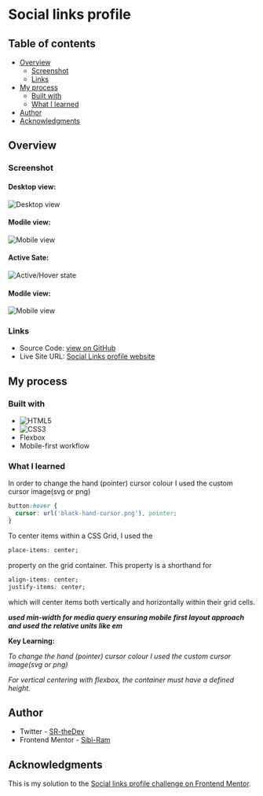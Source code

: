 # Social links profile

## Table of contents

- [Overview](#overview)
  - [Screenshot](#screenshot)
  - [Links](#links)
- [My process](#my-process)
  - [Built with](#built-with)
  - [What I learned](#what-i-learned)
- [Author](#author)
- [Acknowledgments](#acknowledgments)

## Overview

### Screenshot

#### Desktop view:
![Desktop view](./screenshots/desktop-view.jpg)

#### Modile view:
![Mobile view](./screenshots/mobile-view.jpg)

#### Active Sate:
![Active/Hover state](./screenshots/active-states.jpg)

#### Modile view:
![Mobile view](./screenshots/mobile-view.jpg)
### Links

- Source Code: [view on GitHub](https://github.com/Sibi-Ram/Social-links-profile)
- Live Site URL: [Social Links profile website](https://sibi-ram.github.io/Social-links-profile/)

## My process

### Built with


- ![HTML5](https://img.shields.io/badge/html5-%23E34F26.svg?style=for-the-badge&logo=html5&logoColor=white)
- ![CSS3](https://img.shields.io/badge/css3-%231572B6.svg?style=for-the-badge&logo=css3&logoColor=white)
- Flexbox
- Mobile-first workflow

### What I learned

In order to change the hand (pointer) cursor colour I used the custom cursor image(svg or png)
```css
button:hover {
  cursor: url('black-hand-cursor.png'), pointer;
}
```

To center items within a CSS Grid, I used the 
```css 
place-items: center;
``` 
property on the grid container. This property is a shorthand for
```css
align-items: center;
justify-items: center;
```
which will center items both vertically and horizontally within their grid cells. 


***used min-width for media query ensuring mobile first layout approach and used the relative units like em***



**Key Learning:**

_To change the hand (pointer) cursor colour I used the custom cursor image(svg or png)_

_For vertical centering with flexbox, the container must have a defined height._


## Author

- Twitter - [SR-theDev](https://www.twitter.com/SRtheDev)
- Frontend Mentor - [Sibi-Ram](https://www.frontendmentor.io/profile/Sibi-Ram)



## Acknowledgments

This is my solution to the [Social links profile challenge on Frontend Mentor](https://www.frontendmentor.io/challenges/social-links-profile-UG32l9m6dQ).

